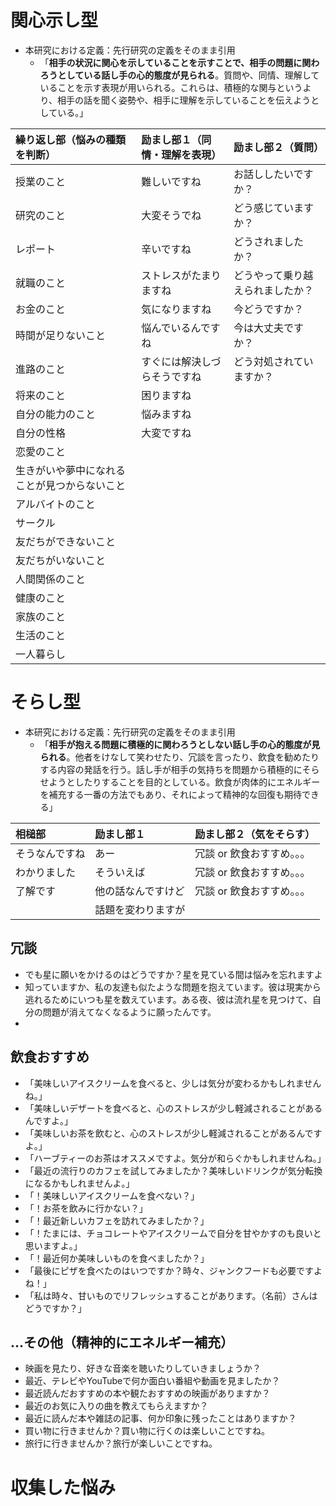 # 関心示し型
- 本研究における定義：先行研究の定義をそのまま引用
  - 「**相手の状況に関心を示していることを示すことで、相手の問題に関わろうとしている話し手の心的態度が見られる**。質問や、同情、理解していることを示す表現が用いられる。これらは、積極的な関与というより、相手の話を聞く姿勢や、相手に理解を示していることを伝えようとしている。」

|繰り返し部（悩みの種類を判断）|励まし部１（同情・理解を表現）|励まし部２（質問）|
| :--- | :--- | :--- |
|授業のこと|難しいですね|お話ししたいですか？|
|研究のこと|大変そうでね|どう感じていますか？|
|レポート|辛いですね|どうされましたか？|
|就職のこと|ストレスがたまりますね|どうやって乗り越えられましたか？|
|お金のこと|気になりますね|今どうですか？|
|時間が足りないこと|悩んでいるんですね|今は大丈夫ですか？|
|進路のこと|すぐには解決しづらそうですね|どう対処されていますか？|
|将来のこと|困りますね||
|自分の能力のこと|悩みますね||
|自分の性格|大変ですね||
|恋愛のこと|||
|生きがいや夢中になれることが見つからないこと|||
|アルバイトのこと|||
|サークル|||
|友だちができないこと|||
|友だちがいないこと|||
|人間関係のこと|||
|健康のこと|||
|家族のこと|||
|生活のこと|||
|一人暮らし|||



# そらし型
- 本研究における定義：先行研究の定義をそのまま引用
  - 「**相手が抱える問題に積極的に関わろうとしない話し手の心的態度が見られる**。他者をけなして笑わせたり、冗談を言ったり、飲食を勧めたりする内容の発話を行う。話し手が相手の気持ちを問題から積極的にそらせようとしたりすることを目的としている。飲食が肉体的にエネルギーを補充する一番の方法でもあり、それによって精神的な回復も期待できる」

|相槌部|励まし部１|励まし部２（気をそらす）|
| :--- | :--- | :--- |
|そうなんですね|あー|冗談 or 飲食おすすめ。。。|
|わかりました|そういえば|冗談 or 飲食おすすめ。。。|
|了解です|他の話なんですけど|冗談 or 飲食おすすめ。。。|
||話題を変わりますが||

## 冗談
- でも星に願いをかけるのはどうですか？星を見ている間は悩みを忘れますよ
- 知っていますか、私の友達も似たような問題を抱えています。彼は現実から逃れるためにいつも星を数えています。ある夜、彼は流れ星を見つけて、自分の問題が消えてなくなるように願ったんです。
- 



## 飲食おすすめ
- 「美味しいアイスクリームを食べると、少しは気分が変わるかもしれませんね。」
- 「美味しいデザートを食べると、心のストレスが少し軽減されることがあるんですよ。」
- 「美味しいお茶を飲むと、心のストレスが少し軽減されることがあるんですよ。」
- 「ハーブティーのお茶はオススメですよ。気分が和らぐかもしれませんね。」
- 「最近の流行りのカフェを試してみましたか？美味しいドリンクが気分転換になるかもしれませんよ。」
- 「！美味しいアイスクリームを食べない？」
- 「！お茶を飲みに行かない？」
- 「！最近新しいカフェを訪れてみましたか？」
- 「！たまには、チョコレートやアイスクリームで自分を甘やかすのも良いと思いますよ。」
- 「！最近何か美味しいものを食べましたか？」
- 「最後にピザを食べたのはいつですか？時々、ジャンクフードも必要ですよね！」
- 「私は時々、甘いものでリフレッシュすることがあります。（名前）さんはどうですか？」

## ...その他（精神的にエネルギー補充）
- 映画を見たり、好きな音楽を聴いたりしていきましょうか？
- 最近、テレビやYouTubeで何か面白い番組や動画を見ましたか？
- 最近読んだおすすめの本や観たおすすめの映画がありますか？
- 最近のお気に入りの曲を教えてもらえますか？
- 最近に読んだ本や雑誌の記事、何か印象に残ったことはありますか？
- 買い物に行きませんか？買い物に行くのは楽しいことですね。
- 旅行に行きませんか？旅行が楽しいことですね。


# 収集した悩み




